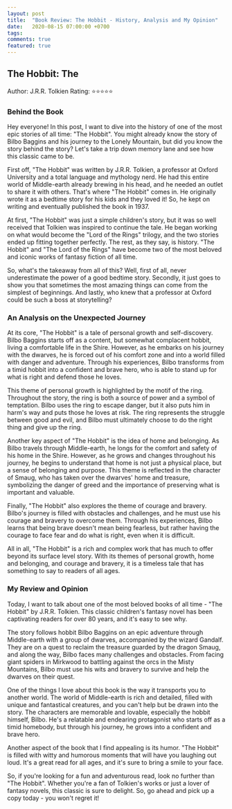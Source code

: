```yaml
---
layout: post
title:  "Book Review: The Hobbit - History, Analysis and My Opinion"
date:   2020-08-15 07:00:00 +0700
tags: 
comments: true
featured: true
---
```


## The Hobbit: The

Author: J.R.R. Tolkien
Rating: ⭐️⭐️⭐️⭐️⭐️

### Behind the Book

Hey everyone! In this post, I want to dive into the history of one of the most epic stories of all time: "The Hobbit". You might already know the story of Bilbo Baggins and his journey to the Lonely Mountain, but did you know the story behind the story? Let's take a trip down memory lane and see how this classic came to be.

First off, "The Hobbit" was written by J.R.R. Tolkien, a professor at Oxford University and a total language and mythology nerd. He had this entire world of Middle-earth already brewing in his head, and he needed an outlet to share it with others. That's where "The Hobbit" comes in. He originally wrote it as a bedtime story for his kids and they loved it! So, he kept on writing and eventually published the book in 1937.

At first, "The Hobbit" was just a simple children's story, but it was so well received that Tolkien was inspired to continue the tale. He began working on what would become the "Lord of the Rings" trilogy, and the two stories ended up fitting together perfectly. The rest, as they say, is history. "The Hobbit" and "The Lord of the Rings" have become two of the most beloved and iconic works of fantasy fiction of all time.

So, what's the takeaway from all of this? Well, first of all, never underestimate the power of a good bedtime story. Secondly, it just goes to show you that sometimes the most amazing things can come from the simplest of beginnings. And lastly, who knew that a professor at Oxford could be such a boss at storytelling?

### An Analysis on the Unexpected Journey

At its core, "The Hobbit" is a tale of personal growth and self-discovery. Bilbo Baggins starts off as a content, but somewhat complacent hobbit, living a comfortable life in the Shire. However, as he embarks on his journey with the dwarves, he is forced out of his comfort zone and into a world filled with danger and adventure. Through his experiences, Bilbo transforms from a timid hobbit into a confident and brave hero, who is able to stand up for what is right and defend those he loves.

This theme of personal growth is highlighted by the motif of the ring. Throughout the story, the ring is both a source of power and a symbol of temptation. Bilbo uses the ring to escape danger, but it also puts him in harm's way and puts those he loves at risk. The ring represents the struggle between good and evil, and Bilbo must ultimately choose to do the right thing and give up the ring.

Another key aspect of "The Hobbit" is the idea of home and belonging. As Bilbo travels through Middle-earth, he longs for the comfort and safety of his home in the Shire. However, as he grows and changes throughout his journey, he begins to understand that home is not just a physical place, but a sense of belonging and purpose. This theme is reflected in the character of Smaug, who has taken over the dwarves' home and treasure, symbolizing the danger of greed and the importance of preserving what is important and valuable.

Finally, "The Hobbit" also explores the theme of courage and bravery. Bilbo's journey is filled with obstacles and challenges, and he must use his courage and bravery to overcome them. Through his experiences, Bilbo learns that being brave doesn't mean being fearless, but rather having the courage to face fear and do what is right, even when it is difficult.

All in all, "The Hobbit" is a rich and complex work that has much to offer beyond its surface level story. With its themes of personal growth, home and belonging, and courage and bravery, it is a timeless tale that has something to say to readers of all ages.

### My Review and Opinion

Today, I want to talk about one of the most beloved books of all time - "The Hobbit" by J.R.R. Tolkien. This classic children's fantasy novel has been captivating readers for over 80 years, and it's easy to see why.

The story follows hobbit Bilbo Baggins on an epic adventure through Middle-earth with a group of dwarves, accompanied by the wizard Gandalf. They are on a quest to reclaim the treasure guarded by the dragon Smaug, and along the way, Bilbo faces many challenges and obstacles. From facing giant spiders in Mirkwood to battling against the orcs in the Misty Mountains, Bilbo must use his wits and bravery to survive and help the dwarves on their quest.

One of the things I love about this book is the way it transports you to another world. The world of Middle-earth is rich and detailed, filled with unique and fantastical creatures, and you can't help but be drawn into the story. The characters are memorable and lovable, especially the hobbit himself, Bilbo. He's a relatable and endearing protagonist who starts off as a timid homebody, but through his journey, he grows into a confident and brave hero.

Another aspect of the book that I find appealing is its humor. "The Hobbit" is filled with witty and humorous moments that will have you laughing out loud. It's a great read for all ages, and it's sure to bring a smile to your face.

So, if you're looking for a fun and adventurous read, look no further than "The Hobbit". Whether you're a fan of Tolkien's works or just a lover of fantasy novels, this classic is sure to delight. So, go ahead and pick up a copy today - you won't regret it!
